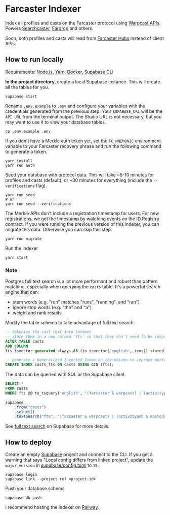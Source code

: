 # Farcaster Indexer

Index all profiles and casts on the Farcaster protocol using [Warpcast APIs](https://api.warpcast.com/docs). Powers [Searchcaster](https://searchcaster.xyz/), [Fardrop](https://fardrop.xyz/) and others.

Soon, both profiles and casts will read from [Farcaster Hubs](https://github.com/farcasterxyz/protocol#4-hubs) instead of client APIs.

## How to run locally

Requirements: [Node.js](https://nodejs.org/en/download/), [Yarn](https://classic.yarnpkg.com/en/docs/install/), [Docker](https://docs.docker.com/get-docker/), [Supabase CLI](https://supabase.com/docs/guides/cli)

**In the project directory**, create a local Supabase instance. This will create all the tables for you.

```
supabase start
```

Rename `.env.example` to `.env` and configure your variables with the credentials generated from the previous step. Your `SUPABASE_URL` will be the `API URL` from the terminal output. The Studio URL is not necessary, but you may want to use it to view your database tables.

```
cp .env.example .env
```

If you don't have a Merkle auth token yet, set the `FC_MNEMONIC` environment variable to your Farcaster recovery phrase and run the following command to generate a token.

```
yarn install
yarn run auth
```

Seed your database with protocol data. This will take ~5-10 minutes for profiles and casts (default), or ~30 minutes for everything (include the `--verifications` flag).

```
yarn run seed
# or
yarn run seed --verifications
```

The Merkle APIs don't include a registration timestamp for users. For new registrations, we get the timestamp by watching events on the ID Registry contract. If you were running the previous version of this indexer, you can migrate this data. Otherwise you can skip this step.

```
yarn run migrate
```

Run the indexer

```
yarn start
```

### Note
Postgres full text search is a lot more performant and robust than pattern matching, especially when querying the `casts` table. It's a powerful search engine that can:
- stem words (e.g. "run" matches "runs", "running", and "ran")
- ignore stop words (e.g. "the" and "a")
- weight and rank results 

Modify the table schema to take advantage of full text search. 
```sql
-- tokenize the cast text into lexemes 
-- store them in a new column `fts` so that they don't need to be computed on every query 
ALTER TABLE casts
ADD COLUMN
fts tsvector generated always AS (to_tsvector('english', text)) stored;

-- generate a Generalized Inverted Index on the column to improve performance
CREATE INDEX casts_fts ON casts USING GIN (fts);
```

The data can be queried with SQL or the Supabase client.
```sql
SELECT * 
FROM casts
WHERE fts @@ to_tsquery('english', '(farcaster & warpcast) | (activitypub & mastodon)')
```

```js
supabase
    .from("casts")
    .select()
    .textSearch("fts", "(farcaster & warpcast) | (activitypub & mastodon)")
```
See [full text search](https://supabase.com/docs/guides/database/full-text-search#creating-indexes) on Supabase for more details.

## How to deploy

Create an empty [Supabase](https://supabase.com/) project and connect to the CLI. If you get a warning that says "Local config differs from linked project", update the `major_version` in [supabase/config.toml](supabase/config.toml) to `15`.

```
supabase login
supabase link --project-ref <project-id>
```

Push your database schema

```
supabase db push
```

I recommend hosting the indexer on [Railway](https://railway.app?referralCode=ONtqGs).
